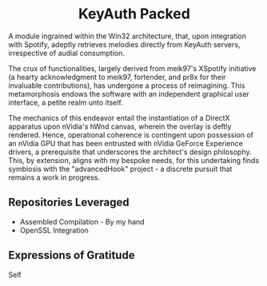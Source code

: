 <div align="center">
    <h1>KeyAuth Packed
</div>





A module ingrained within the Win32 architecture, that, upon integration with Spotify, adeptly retrieves melodies directly from KeyAuth servers, irrespective of audial consumption.

The crux of functionalities, largely derived from meik97's XSpotify initiative (a hearty acknowledgment to meik97, fortender, and pr8x for their invaluable contributions), has undergone a process of reimagining. This metamorphosis endows the software with an independent graphical user interface, a petite realm unto itself.

The mechanics of this endeavor entail the instantiation of a DirectX apparatus upon nVidia's hWnd canvas, wherein the overlay is deftly rendered. Hence, operational coherence is contingent upon possession of an nVidia GPU that has been entrusted with nVidia GeForce Experience drivers, a prerequisite that underscores the architect's design philosophy. This, by extension, aligns with my bespoke needs, for this undertaking finds symbiosis with the "advancedHook" project - a discrete pursuit that remains a work in progress.

## Repositories Leveraged
* Assembled Compilation - By my hand
* OpenSSL Integration

## Expressions of Gratitude
Self